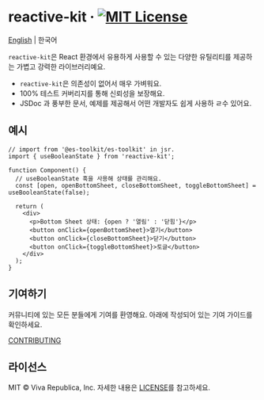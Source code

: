 # reactive-kit &middot; [![MIT License](https://img.shields.io/badge/license-MIT-blue.svg)](https://github.com/toss/slash/blob/main/LICENSE)

[English](./README.md) | 한국어

`reactive-kit`은 React 환경에서 유용하게 사용할 수 있는 다양한 유틸리티를 제공하는 가볍고 강력한 라이브러리예요.

- `reactive-kit`은 의존성이 없어서 매우 가벼워요.
- 100% 테스트 커버리지를 통해 신뢰성을 보장해요.
- JSDoc 과 풍부한 문서, 예제를 제공해서 어떤 개발자도 쉽게 사용하 ㄹ수 있어요.

## 예시

```tsx
// import from '@es-toolkit/es-toolkit' in jsr.
import { useBooleanState } from 'reactive-kit';

function Component() {
  // useBooleanState 훅을 사용해 상태를 관리해요.
  const [open, openBottomSheet, closeBottomSheet, toggleBottomSheet] = useBooleanState(false);

  return (
    <div>
      <p>Bottom Sheet 상태: {open ? '열림' : '닫힘'}</p>
      <button onClick={openBottomSheet}>열기</button>
      <button onClick={closeBottomSheet}>닫기</button>
      <button onClick={toggleBottomSheet}>토글</button>
    </div>
  );
}
```

## 기여하기

커뮤니티에 있는 모든 분들에게 기여를 환영해요. 아래에 작성되어 있는 기여 가이드를 확인하세요.

[CONTRIBUTING](./.github/CONTRIBUTING.md)

## 라이선스

MIT © Viva Republica, Inc. 자세한 내용은 [LICENSE](./LICENSE)를 참고하세요.
